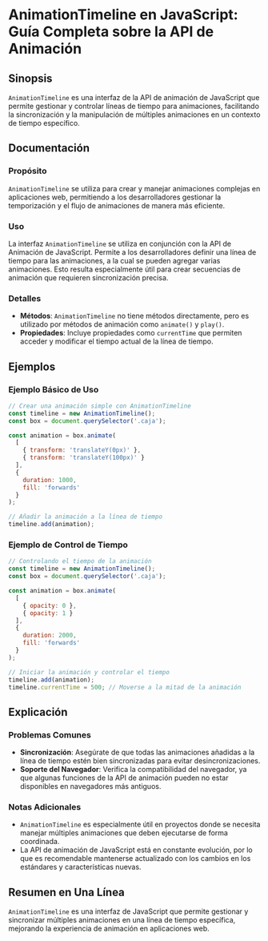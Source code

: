 <!--
Meta Description: # AnimationTimeline en JavaScript: Guía Completa sobre la API de Animación ## Sinopsis `AnimationTimeline` es una interfaz de la API de animación de J...
Meta Keywords: animación, tiempo, animationtimeline, animaciones, que
-->

# AnimationTimeline en JavaScript: Guía Completa sobre la API de Animación

## Sinopsis
`AnimationTimeline` es una interfaz de la API de animación de JavaScript que permite gestionar y controlar líneas de tiempo para animaciones, facilitando la sincronización y la manipulación de múltiples animaciones en un contexto de tiempo específico.

## Documentación
### Propósito
`AnimationTimeline` se utiliza para crear y manejar animaciones complejas en aplicaciones web, permitiendo a los desarrolladores gestionar la temporización y el flujo de animaciones de manera más eficiente.

### Uso
La interfaz `AnimationTimeline` se utiliza en conjunción con la API de Animación de JavaScript. Permite a los desarrolladores definir una línea de tiempo para las animaciones, a la cual se pueden agregar varias animaciones. Esto resulta especialmente útil para crear secuencias de animación que requieren sincronización precisa.

### Detalles
- **Métodos**: `AnimationTimeline` no tiene métodos directamente, pero es utilizado por métodos de animación como `animate()` y `play()`.
- **Propiedades**: Incluye propiedades como `currentTime` que permiten acceder y modificar el tiempo actual de la línea de tiempo.

## Ejemplos
### Ejemplo Básico de Uso
```javascript
// Crear una animación simple con AnimationTimeline
const timeline = new AnimationTimeline();
const box = document.querySelector('.caja');

const animation = box.animate(
  [
    { transform: 'translateY(0px)' },
    { transform: 'translateY(100px)' }
  ],
  {
    duration: 1000,
    fill: 'forwards'
  }
);

// Añadir la animación a la línea de tiempo
timeline.add(animation);
```

### Ejemplo de Control de Tiempo
```javascript
// Controlando el tiempo de la animación
const timeline = new AnimationTimeline();
const box = document.querySelector('.caja');

const animation = box.animate(
  [
    { opacity: 0 },
    { opacity: 1 }
  ],
  {
    duration: 2000,
    fill: 'forwards'
  }
);

// Iniciar la animación y controlar el tiempo
timeline.add(animation);
timeline.currentTime = 500; // Moverse a la mitad de la animación
```

## Explicación
### Problemas Comunes
- **Sincronización**: Asegúrate de que todas las animaciones añadidas a la línea de tiempo estén bien sincronizadas para evitar desincronizaciones.
- **Soporte del Navegador**: Verifica la compatibilidad del navegador, ya que algunas funciones de la API de animación pueden no estar disponibles en navegadores más antiguos.

### Notas Adicionales
- `AnimationTimeline` es especialmente útil en proyectos donde se necesita manejar múltiples animaciones que deben ejecutarse de forma coordinada.
- La API de animación de JavaScript está en constante evolución, por lo que es recomendable mantenerse actualizado con los cambios en los estándares y características nuevas.

## Resumen en Una Línea
`AnimationTimeline` es una interfaz de JavaScript que permite gestionar y sincronizar múltiples animaciones en una línea de tiempo específica, mejorando la experiencia de animación en aplicaciones web.